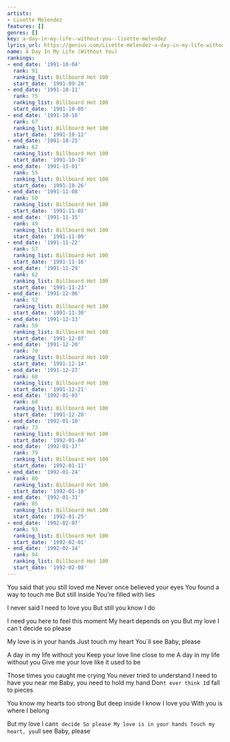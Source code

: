 ```yaml
---
artists:
- Lisette Melendez
features: []
genres: []
key: a-day-in-my-life--without-you--lisette-melendez
lyrics_url: https://genius.com/Lisette-melendez-a-day-in-my-life-without-you-lyrics
name: A Day In My Life (Without You)
rankings:
- end_date: '1991-10-04'
  rank: 91
  ranking_list: Billboard Hot 100
  start_date: '1991-09-28'
- end_date: '1991-10-11'
  rank: 75
  ranking_list: Billboard Hot 100
  start_date: '1991-10-05'
- end_date: '1991-10-18'
  rank: 67
  ranking_list: Billboard Hot 100
  start_date: '1991-10-12'
- end_date: '1991-10-25'
  rank: 62
  ranking_list: Billboard Hot 100
  start_date: '1991-10-19'
- end_date: '1991-11-01'
  rank: 55
  ranking_list: Billboard Hot 100
  start_date: '1991-10-26'
- end_date: '1991-11-08'
  rank: 50
  ranking_list: Billboard Hot 100
  start_date: '1991-11-02'
- end_date: '1991-11-15'
  rank: 49
  ranking_list: Billboard Hot 100
  start_date: '1991-11-09'
- end_date: '1991-11-22'
  rank: 57
  ranking_list: Billboard Hot 100
  start_date: '1991-11-16'
- end_date: '1991-11-29'
  rank: 62
  ranking_list: Billboard Hot 100
  start_date: '1991-11-23'
- end_date: '1991-12-06'
  rank: 52
  ranking_list: Billboard Hot 100
  start_date: '1991-11-30'
- end_date: '1991-12-13'
  rank: 59
  ranking_list: Billboard Hot 100
  start_date: '1991-12-07'
- end_date: '1991-12-20'
  rank: 70
  ranking_list: Billboard Hot 100
  start_date: '1991-12-14'
- end_date: '1991-12-27'
  rank: 68
  ranking_list: Billboard Hot 100
  start_date: '1991-12-21'
- end_date: '1992-01-03'
  rank: 68
  ranking_list: Billboard Hot 100
  start_date: '1991-12-28'
- end_date: '1992-01-10'
  rank: 73
  ranking_list: Billboard Hot 100
  start_date: '1992-01-04'
- end_date: '1992-01-17'
  rank: 79
  ranking_list: Billboard Hot 100
  start_date: '1992-01-11'
- end_date: '1992-01-24'
  rank: 80
  ranking_list: Billboard Hot 100
  start_date: '1992-01-18'
- end_date: '1992-01-31'
  rank: 85
  ranking_list: Billboard Hot 100
  start_date: '1992-01-25'
- end_date: '1992-02-07'
  rank: 93
  ranking_list: Billboard Hot 100
  start_date: '1992-02-01'
- end_date: '1992-02-14'
  rank: 94
  ranking_list: Billboard Hot 100
  start_date: '1992-02-08'
---
```

You said that you still loved me
Never once believed your eyes
You found a way to touch me
But still inside
You're filled with lies

I never said
I need to love you
But still you know I do

I need you here to feel this moment
My heart depends on you
But my love
I can`t decide so please

My love is in your hands
Just touch my heart
You`ll see
Baby, please


A day in my life without you
Keep your love line close to me
A day in my life without you
Give me your love like it used to be


Those times you caught me crying
You never tried to understand
I need to have you near me
Baby, you need to hold my hand
Don`t ever think I`d fall to pieces

You know my hearts too strong
But deep inside
I know I love you
With you is where I belong

But my love
I can`t decide
So please
My love is in your hands
Touch my heart, you`ll see
Baby, please
